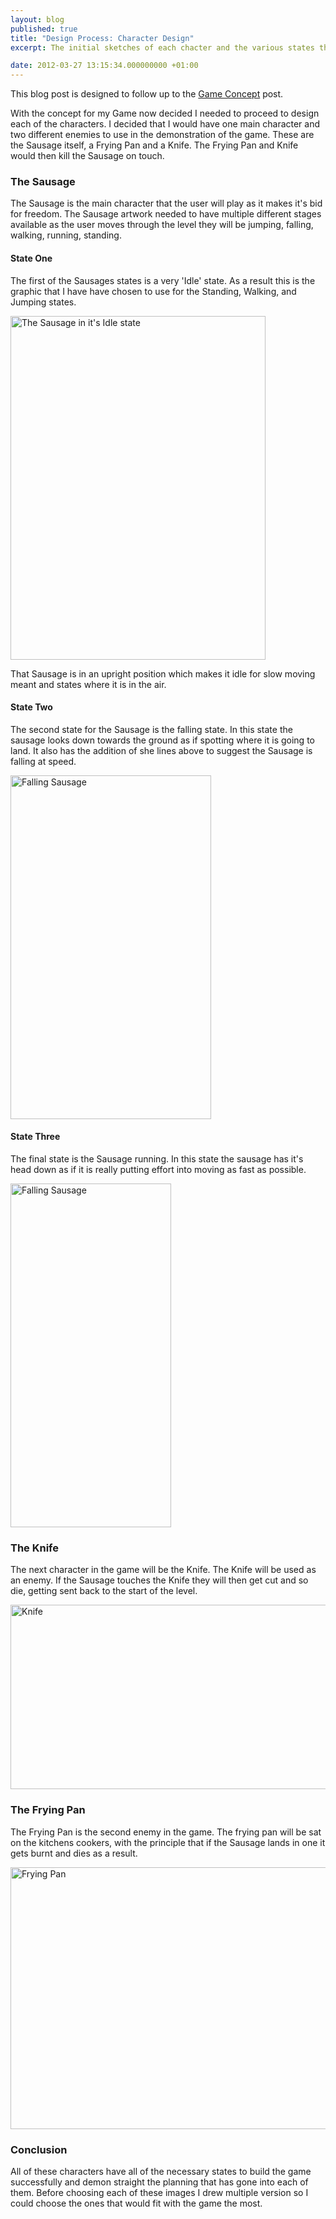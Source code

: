 ```yaml
---
layout: blog
published: true
title: "Design Process: Character Design"
excerpt: The initial sketches of each chacter and the various states they can sit in.

date: 2012-03-27 13:15:34.000000000 +01:00
---
```

This blog post is designed to follow up to the [Game Concept](http://danielgroves.net/2012/03/game-concept/ "Game Concept") post.

With the concept for my Game now decided I needed to proceed to design each of the characters. I decided that I would have one main character and two different enemies to use in the demonstration of the game. These are the Sausage itself, a Frying Pan and a Knife. The Frying Pan and Knife would then kill the Sausage on touch.

### The Sausage

The Sausage is the main character that the user will play as it makes it's bid for freedom. The Sausage artwork needed to have multiple different stages available as the user moves through the level they will be jumping, falling, walking, running, standing.

#### State One

The first of the Sausages states is a very 'Idle' state. As a result this is the graphic that I have have chosen to use for the Standing, Walking, and Jumping states.

[<img class="size-large wp-image-815" title="The Sausage in it's Idle state" src="http://danielgroves.net/wp-content/uploads/2012/03/DSC_6062-408x550.jpg" alt="The Sausage in it's Idle state" width="408" height="550" />](http://danielgroves.net/wp-content/uploads/2012/03/DSC_6062.jpg)

That Sausage is in an upright position which makes it idle for slow moving meant and states where it is in the air.

#### State Two

The second state for the Sausage is the falling state. In this state the sausage looks down towards the ground as if spotting where it is going to land. It also has the addition of she lines above to suggest the Sausage is falling at speed.

[<img class="size-large wp-image-821" title="Falling Sausage" src="http://danielgroves.net/wp-content/uploads/2012/03/DSC_60631-321x550.jpg" alt="Falling Sausage" width="321" height="550" />](http://danielgroves.net/wp-content/uploads/2012/03/DSC_60631.jpg)

#### State Three

The final state is the Sausage running. In this state the sausage has it's head down as if it is really putting effort into moving as fast as possible.

[<img class="size-large wp-image-822" title="Falling Sausage" src="http://danielgroves.net/wp-content/uploads/2012/03/DSC_60641-257x550.jpg" alt="Falling Sausage" width="257" height="550" />](http://danielgroves.net/wp-content/uploads/2012/03/DSC_60641.jpg)

### The Knife

The next character in the game will be the Knife. The Knife will be used as an enemy. If the Sausage touches the Knife they will then get cut and so die, getting sent back to the start of the level.

[<img class="size-large wp-image-823" title="Knife" src="http://danielgroves.net/wp-content/uploads/2012/03/DSC_6066-710x295.jpg" alt="Knife" width="710" height="295" />](http://danielgroves.net/wp-content/uploads/2012/03/DSC_6066.jpg)

### The Frying Pan

The Frying Pan is the second enemy in the game. The frying pan will be sat on the kitchens cookers, with the principle that if the Sausage lands in one it gets burnt and dies as a result.

[<img class="size-large wp-image-824" title="Frying Pan" src="http://danielgroves.net/wp-content/uploads/2012/03/DSC_60651-710x419.jpg" alt="Frying Pan" width="710" height="419" />](http://danielgroves.net/wp-content/uploads/2012/03/DSC_60651.jpg)

### Conclusion

All of these characters have all of the necessary states to build the game successfully and demon straight the planning that has gone into each of them. Before choosing each of these images I drew multiple version so I could choose the ones that would fit with the game the most.